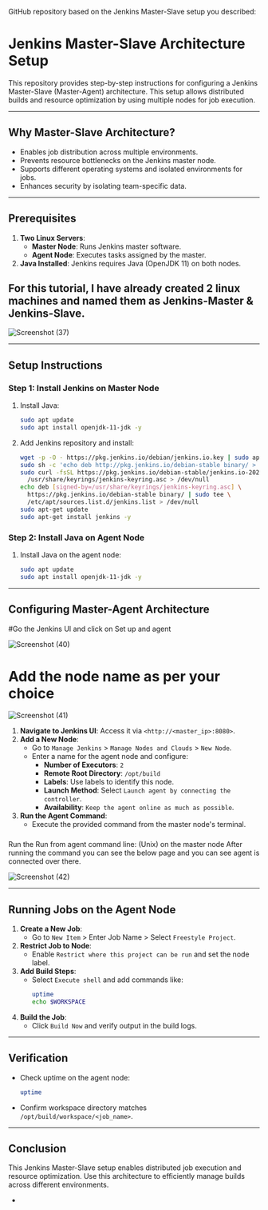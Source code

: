 GitHub repository based on the Jenkins Master-Slave setup you described:


# Jenkins Master-Slave Architecture Setup

This repository provides step-by-step instructions for configuring a Jenkins Master-Slave (Master-Agent) architecture. This setup allows distributed builds and resource optimization by using multiple nodes for job execution.

---

## **Why Master-Slave Architecture?**
- Enables job distribution across multiple environments.
- Prevents resource bottlenecks on the Jenkins master node.
- Supports different operating systems and isolated environments for jobs.
- Enhances security by isolating team-specific data.

---

## **Prerequisites**
1. **Two Linux Servers**: 
   - **Master Node**: Runs Jenkins master software.
   - **Agent Node**: Executes tasks assigned by the master.
2. **Java Installed**: Jenkins requires Java (OpenJDK 11) on both nodes.

## For this tutorial, I have already created 2 linux machines and named them as Jenkins-Master & Jenkins-Slave.

![Screenshot (37)](https://github.com/user-attachments/assets/ab80ef9b-2e6f-4141-884a-8dee500e9287)

---

## **Setup Instructions**

### Step 1: Install Jenkins on Master Node
1. Install Java:
   ```bash
   sudo apt update
   sudo apt install openjdk-11-jdk -y
   ```
2. Add Jenkins repository and install:
   ```bash
   wget -p -O - https://pkg.jenkins.io/debian/jenkins.io.key | sudo apt-key add -
   sudo sh -c 'echo deb http://pkg.jenkins.io/debian-stable binary/ > /etc/apt/sources.list.d/jenkins.list'
   sudo curl -fsSL https://pkg.jenkins.io/debian-stable/jenkins.io-2023.key | sudo tee \
     /usr/share/keyrings/jenkins-keyring.asc > /dev/null
   echo deb [signed-by=/usr/share/keyrings/jenkins-keyring.asc] \
     https://pkg.jenkins.io/debian-stable binary/ | sudo tee \
     /etc/apt/sources.list.d/jenkins.list > /dev/null
   sudo apt-get update
   sudo apt-get install jenkins -y
   ```

### Step 2: Install Java on Agent Node
1. Install Java on the agent node:
   ```bash
   sudo apt update
   sudo apt install openjdk-11-jdk -y
   ```

---

## **Configuring Master-Agent Architecture**
#Go the Jenkins UI and click on Set up and agent

![Screenshot (40)](https://github.com/user-attachments/assets/24cca4d0-a6e0-4294-a9ca-0f7919d8199d)

# Add the node name as per your choice
![Screenshot (41)](https://github.com/user-attachments/assets/46d202c8-3c86-4ac9-a6f9-a98bfb301d65)



1. **Navigate to Jenkins UI**: Access it via `<http://<master_ip>:8080>`.
2. **Add a New Node**:
   - Go to `Manage Jenkins` > `Manage Nodes and Clouds` > `New Node`.
   - Enter a name for the agent node and configure:
     - **Number of Executors**: `2`
     - **Remote Root Directory**: `/opt/build`
     - **Labels**: Use labels to identify this node.
     - **Launch Method**: Select `Launch agent by connecting the controller`.
     - **Availability**: `Keep the agent online as much as possible`.
3. **Run the Agent Command**:
   - Execute the provided command from the master node's terminal.
###
Run the Run from agent command line: (Unix) on the master node
After running the command you can see the below page and you can see agent is connected over there.

![Screenshot (42)](https://github.com/user-attachments/assets/9e1a91e6-670e-4179-8e33-0783c03da818)

---

## **Running Jobs on the Agent Node**

1. **Create a New Job**:
   - Go to `New Item` > Enter Job Name > Select `Freestyle Project`.
2. **Restrict Job to Node**:
   - Enable `Restrict where this project can be run` and set the node label.
3. **Add Build Steps**:
   - Select `Execute shell` and add commands like:
     ```bash
     uptime
     echo $WORKSPACE
     ```
4. **Build the Job**:
   - Click `Build Now` and verify output in the build logs.

---

## **Verification**
- Check uptime on the agent node:
  ```bash
  uptime
  ```
- Confirm workspace directory matches `/opt/build/workspace/<job_name>`.

---

## **Conclusion**
This Jenkins Master-Slave setup enables distributed job execution and resource optimization. Use this architecture to efficiently manage builds across different environments.

-
